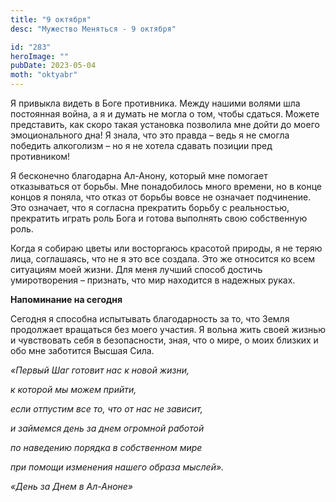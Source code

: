 ```yaml
---
title: "9 октября"
desc: "Мужество Меняться - 9 октября"

id: "283"
heroImage: ""
pubDate: 2023-05-04
moth: "oktyabr"
---
```


Я привыкла видеть в Боге противника. Между нашими волями шла постоянная война,
а я и думать не могла о том, чтобы сдаться. Можете представить, как скоро
такая установка позволила мне дойти до моего эмоционального дна! Я знала, что
это правда – ведь я не смогла победить алкоголизм – но я не хотела сдавать
позиции пред противником!

Я бесконечно благодарна Ал-Анону, который мне помогает отказываться от борьбы.
Мне понадобилось много времени, но в конце концов я поняла, что отказ от
борьбы вовсе не означает подчинение. Это означает, что я согласна прекратить
борьбу с реальностью, прекратить играть роль Бога и готова выполнять свою
собственную роль.

Когда я собираю цветы или восторгаюсь красотой природы, я не теряю лица,
соглашаясь, что не я это все создала. Это же относится ко всем ситуациям моей
жизни. Для меня лучший способ достичь умиротворения – признать, что мир
находится в надежных руках.

**Напоминание на сегодня**

Сегодня я способна испытывать благодарность за то, что Земля продолжает
вращаться без моего участия. Я вольна жить своей жизнью и чувствовать себя в
безопасности, зная, что о мире, о моих близких и обо мне заботится Высшая
Сила.

_«Первый Шаг готовит нас к новой жизни,_

_к которой мы можем прийти,_

_если отпустим все то, что от нас не зависит,_

_и займемся день за днем огромной работой_

_по наведению порядка в собственном мире_

_при помощи изменения нашего образа мыслей»._

_«День за Днем в Ал-Аноне»_
